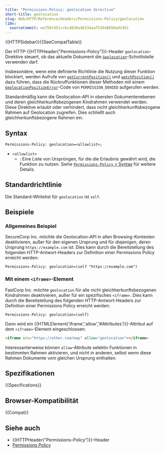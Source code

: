 ```yaml
---
title: "Permissions-Policy: geolocation directive"
short-title: geolocation
slug: Web/HTTP/Reference/Headers/Permissions-Policy/geolocation
l10n:
  sourceCommit: ee756fd51ccbc4820a4b334aa753648650ad1d51
---
```


{{HTTPSidebar}}{{SeeCompatTable}}

Der HTTP-{{HTTPHeader("Permissions-Policy")}}-Header
`geolocation`-Direktive steuert, ob das aktuelle Dokument die
[`Geolocation`](/de/docs/Web/API/Geolocation)-Schnittstelle verwenden darf.

Insbesondere, wenn eine definierte Richtlinie die Nutzung dieser Funktion blockiert, werden Aufrufe von
[`getCurrentPosition()`](/de/docs/Web/API/Geolocation/getCurrentPosition) und
[`watchPosition()`](/de/docs/Web/API/Geolocation/watchPosition) dazu führen, dass die Rückruffunktionen dieser Methoden mit einem [`GeolocationPositionError`](/de/docs/Web/API/GeolocationPositionError)-Code von
`PERMISSION_DENIED` aufgerufen werden.

Standardmäßig kann die Geolocation-API in obersten Dokumentenebenen und deren
gleichherkunftsbezogenen Kindrahmen verwendet werden. Diese Direktive erlaubt oder verhindert, dass nicht gleichherkunftsbezogene Rahmen auf Geolocation zugreifen. Dies schließt auch gleichherkunftsbezogene Rahmen ein.

## Syntax

```http
Permissions-Policy: geolocation=<allowlist>;
```

- `<allowlist>`
  - : Eine Liste von Ursprüngen, für die die Erlaubnis gewährt wird, die Funktion zu nutzen. Siehe [`Permissions-Policy` > Syntax](/de/docs/Web/HTTP/Reference/Headers/Permissions-Policy#syntax) für weitere Details.

## Standardrichtlinie

Die Standard-Whitelist für `geolocation` ist `self`.

## Beispiele

### Allgemeines Beispiel

SecureCorp Inc. möchte die Geolocation-API in allen Browsing-Kontexten deaktivieren, außer für den eigenen Ursprung und für diejenigen, deren Ursprung `https://example.com` ist. Dies kann durch die Bereitstellung des folgenden HTTP-Antwort-Headers zur Definition einer Permissions Policy erreicht werden:

```http
Permissions-Policy: geolocation=(self "https://example.com")
```

### Mit einem `<iframe>`-Element

FastCorp Inc. möchte `geolocation` für alle nicht gleichherkunftsbezogenen Kindrahmen deaktivieren, außer für ein spezifisches `<iframe>`. Dies kann durch die Bereitstellung des folgenden HTTP-Antwort-Headers zur Definition einer Permissions Policy erreicht werden:

```http
Permissions-Policy: geolocation=(self)
```

Dann wird ein {{HTMLElement('iframe','allow','#Attributes')}}-Attribut auf dem `<iframe>`-Element eingeschlossen:

```html
<iframe src="https://other.com/map" allow="geolocation"></iframe>
```

Interessanterweise können `allow`-Attribute selektiv Funktionen in bestimmten Rahmen aktivieren, und nicht in anderen, selbst wenn diese Rahmen Dokumente vom gleichen Ursprung enthalten.

## Spezifikationen

{{Specifications}}

## Browser-Kompatibilität

{{Compat}}

## Siehe auch

- {{HTTPHeader("Permissions-Policy")}}-Header
- [Permissions Policy](/de/docs/Web/HTTP/Guides/Permissions_Policy)
